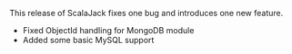 This release of ScalaJack fixes one bug and introduces one new feature.

* Fixed ObjectId handling for MongoDB module
* Added some basic MySQL support
